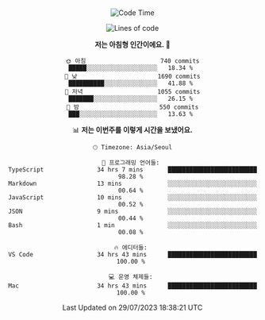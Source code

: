 <div align="center">

<br />

 <!--START_SECTION:waka-->
![Code Time](http://img.shields.io/badge/Code%20Time-1%2C114%20hrs%2030%20mins-blue)

![Lines of code](https://img.shields.io/badge/%EC%A0%80%EB%8A%94%20%EC%97%AC%ED%83%9C%EA%B9%8C%EC%A7%80%20-3.3%20million%20%EC%A4%84%EC%9D%98%20%EC%BD%94%EB%93%9C%EB%A5%BC%20%EC%9E%91%EC%84%B1%ED%96%88%EC%96%B4%EC%9A%94.-blue)

**저는 아침형 인간이에요. 🐤** 

```text
🌞 아침                     740 commits         █████░░░░░░░░░░░░░░░░░░░░   18.34 % 
🌆 낮　                     1690 commits        ██████████░░░░░░░░░░░░░░░   41.88 % 
🌃 저녁                     1055 commits        ███████░░░░░░░░░░░░░░░░░░   26.15 % 
🌙 밤　                     550 commits         ███░░░░░░░░░░░░░░░░░░░░░░   13.63 % 
```


📊 **저는 이번주를 이렇게 시간을 보냈어요.** 

```text
🕑︎ Timezone: Asia/Seoul

💬 프로그래밍 언어들: 
TypeScript               34 hrs 7 mins       █████████████████████████   98.28 % 
Markdown                 13 mins             ░░░░░░░░░░░░░░░░░░░░░░░░░   00.64 % 
JavaScript               10 mins             ░░░░░░░░░░░░░░░░░░░░░░░░░   00.52 % 
JSON                     9 mins              ░░░░░░░░░░░░░░░░░░░░░░░░░   00.44 % 
Bash                     1 min               ░░░░░░░░░░░░░░░░░░░░░░░░░   00.08 % 

🔥 에디터들: 
VS Code                  34 hrs 43 mins      █████████████████████████   100.00 % 

💻 운영 체제들: 
Mac                      34 hrs 43 mins      █████████████████████████   100.00 % 
```


 Last Updated on 29/07/2023 18:38:21 UTC
<!--END_SECTION:waka-->

</div>
